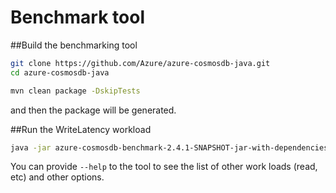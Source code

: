 # Benchmark tool

##Build the benchmarking tool

```bash
git clone https://github.com/Azure/azure-cosmosdb-java.git
cd azure-cosmosdb-java

mvn clean package -DskipTests
```

and then the package will be generated. 

##Run the WriteLatency workload

```bash
java -jar azure-cosmosdb-benchmark-2.4.1-SNAPSHOT-jar-with-dependencies.jar -serviceEndpoint $endpoint -masterKey $masterkey -databaseId $dbname -collection $colname -consistencyLevel Eventual -concurrency 10 -numberOfOperations 1000000 -operation WriteLatency -connectionMode Direct
```

You can provide ``--help`` to the tool to see the list of other work loads (read, etc) and other options. 
